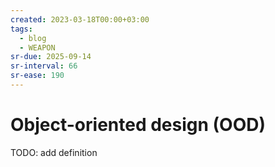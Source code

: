 ```yaml
---
created: 2023-03-18T00:00+03:00
tags:
  - blog
  - WEAPON
sr-due: 2025-09-14
sr-interval: 66
sr-ease: 190
---
```


# Object-oriented design (OOD)

TODO: add definition
